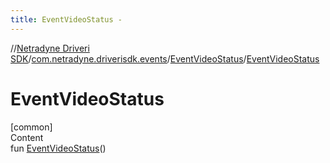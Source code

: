 ```yaml
---
title: EventVideoStatus -
---
```

//[Netradyne Driveri SDK](../../index.md)/[com.netradyne.driverisdk.events](../index.md)/[EventVideoStatus](index.md)/[EventVideoStatus](-event-video-status.md)



# EventVideoStatus  
[common]  
Content  
fun [EventVideoStatus](-event-video-status.md)()  



